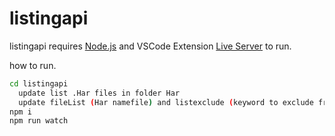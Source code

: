 # listingapi

listingapi requires [Node.js](https://nodejs.org/) and VSCode Extension [Live Server](https://marketplace.visualstudio.com/items?itemName=ritwickdey.LiveServer) to run.

how to run.

```sh
cd listingapi
  update list .Har files in folder Har
  update fileList (Har namefile) and listexclude (keyword to exclude from url which is core/ related asset)
npm i
npm run watch
```
